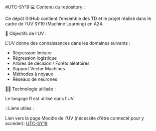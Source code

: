 #UTC-SY19
💻︎ Contenu du repository :

Ce dépôt GitHub contient l'ensemble des TD et le projet réalisé dans le cadre de l'UV SY19 (Machine Learning) en A24.

🎯 Objectifs de l'UV :

L'UV donne des connaissances dans les domaines suivants :
* Régression linéaire
* Régression logistique
* Arbres de décision / Forêts aléatoires
* Support Vector Machines
* Méthodes à noyaux
* Réseaux de neurones

🧑‍💻 Technologie utilisée :

Le langage R est utilisé dans l'UV.

💡Liens utiles :

Lien vers la page Moodle de l'UV (nécessite d'être connecté pour y accéder): [UTC-SY19](https://moodle.utc.fr/course/view.php?id=1718)